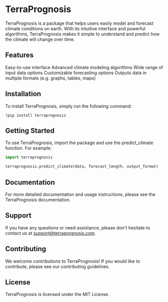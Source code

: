 # TerraPrognosis

TerraPrognosis is a package that helps users easily model and forecast climate conditions on earth. With its intuitive interface and powerful algorithms, TerraPrognosis makes it simple to understand and predict how the climate will change over time.

## Features

Easy-to-use interface
Advanced climate modeling algorithms
Wide range of input data options
Customizable forecasting options
Outputs data in multiple formats (e.g. graphs, tables, maps)
## Installation

To install TerraPrognosis, simply run the following command:
```
!pip install terraprognosis
```
## Getting Started

To use TerraPrognosis, import the package and use the predict_climate function. 
For example:

```python
import terraprognosis

terraprognosis.predict_climate(data, forecast_length, output_format)
```

## Documentation

For more detailed documentation and usage instructions, please see the TerraPrognosis documentation.

## Support

If you have any questions or need assistance, please don't hesitate to contact us at support@terraprognosis.com.

## Contributing

We welcome contributions to TerraPrognosis! If you would like to contribute, please see our contributing guidelines.

## License

TerraPrognosis is licensed under the MIT License.
